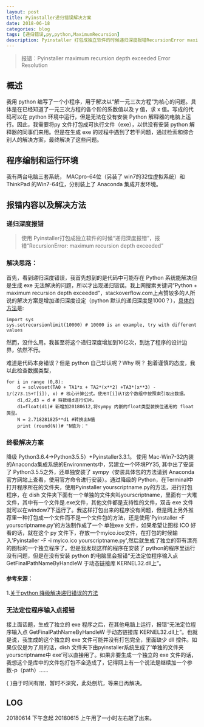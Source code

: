 ```yaml
---
layout: post
title: Pyinstaller递归错误解决方案
date: 2018-06-18
categories: blog
tags: [递归错误,py,python,MaximumRecursion]
description: Pyinstaller 打包成独立软件的时候递归深度报错RecursionError maximum recursion depth exceeded 解决方案。
---
```


> 报错：Pyinstaller maximum recursion depth exceeded Error Resolution

## 概述

我用 python 编写了一个小程序，用于解决以“解一元三次方程”为核心的问题。具体是在已经知道了一元三次方程的各个阶的系数值以及 y 值，求 x 值。写成的代码可以在 python 环境中运行，但是无法在没有安装 Python 解释器的电脑上运行。因此，我需要将py 文件打包成可执行文件（exe），以供没有安装 python 解释器的同事们来用。但是在生成 exe 的过程中遇到了若干问题，通过检索和综合别人的解决方案，最终解决了这些问题。

## 程序编制和运行环境

我有两台电脑三套系统， MACpro-64位（另装了 win7的32位虚拟系统）和 ThinkPad 的Win7-64位，分别装上了 Anaconda 集成开发环境。

## 报错内容以及解决方法

###  递归深度报错

> 使用 Pyinstaller打包成独立软件的时候“递归深度报错”，报错“RecursionError: maximum recursion depth exceeded”

### 解决思路：

首先，看到递归深度错误，我首先想到的是代码中可能存在 Python 系统能解决但是生成 exe 无法解决的问题，所以才出现递归错误。我上网搜索关键词“Python + maximum recursion depth exceeded”，stackoverflow.com上点赞较多的人所说的解决方案是增加递归深度设定（python 默认的递归深度是1000？），[具体的方法](https://stackoverflow.com/questions/8177073/python-maximum-recursion-depth-exceeded)是:

    import sys
    sys.setrecursionlimit(10000) # 10000 is an example, try with different values

然而，没什么用。我甚至将这个递归深度增加到10亿次，到达了程序的设计边界，依然不行。

难道是代码本身错误？但是 python 自己却认呢？Why 啊？
抱着谨慎的态度，我以此检查数据类型，

>
    for i in range (0,8):
        d = solveset(TA0 + TA1*x + TA2*(x**2) +TA3*(x**3) - 1/(273.15+T[i]), x) # 核心计算公式。使用T[i]从T这个数组中按照索引取出数据。
        d1,d2,d3 = d # 将数组d进行切片。
        d1=float(d1)# 新增加20180612,将sympy 内嵌的float类型装换位通用的 float 类型。
        N = 2.718281825**d1 #转换出N值
        print (round(N))# "N值为："

### 终极解决方案

降级 Python3.6.4→Python3.5.5）+Pyinstaller3.3.1。
使用 Mac-Win7-32内装的Anaconda集成系统的Environments中，另建立一个环境PY35, 其中出了安装了 Python3.5.5之外，还单独安装了 sympy（安装具体包的方法请到 Anaconda官方网站上查看，使用官方命令进行安装）。通过降级的 Python，在Terminal中打开程序所在的文件夹，使用Pyinstaller yourscriptname.py的方法，进行打包程序，在 dish 文件夹下面有一个单独的文件夹叫yourscriptname，里面有一大堆文件，其中有一个文件是.exe文件，其他文件都是支持性的文件，双击 exe 文件就可以在window7下运行了。我这样打包出来的程序没有问题，但是网上另外推荐里一种打包成一个文件而不是一个文件包的方法，还是使用'Pyinstaller -F yourscriptname.py'的方法制作成了一个 单独exe 文件，如果希望让图标 ICO 好看的话，就在这个 py 文件下，存放一个myico.ico文件，在打包的时候输入'Pyinstaller -F -i myico.ico yourscriptname.py',然后就生成了独立的带有漂亮的图标的一个独立程序了。但是我发现这样的程序在安装了 python的程序里运行没有问题，但是在没有安装 python 的电脑里会报错“无法定位程序输入点 GetFinalPathNameByHandleW 于动态链接库 KERNEL32.dll上”。

#### 参考来源：
1.[关于python 降级解决递归错误的方法](https://stackoverflow.com/questions/49468674/pyinstaller-development-version-recursion-depth-reached)

### 无法定位程序输入点报错

接上面话题，生成了独立的 exe 程序之后，在其他电脑上运行，报错“无法定位程序输入点 GetFinalPathNameByHandleW 于动态链接库 KERNEL32.dll上”。也就是说，我生成的这个独立的 exe 文件可能并没有打包完全，里面缺少 dll 控件。如果仅仅是为了用的话，dish 文件夹下由pyinstaller系统生成了‘单独的文件夹yourscriptname中 exe’可以直接用了。如果非要生成一个独立的 exe 文件的话，我想这个是库中的文件包打包不全造成了，记得网上有一个说法是继续加一个参数-p（path）……

{  }由于时间有限，暂时不深究，此处刨坑，等来日再解决。

## LOG

20180614 下午念起
20180615 上午用了一小时左右敲了出来。
